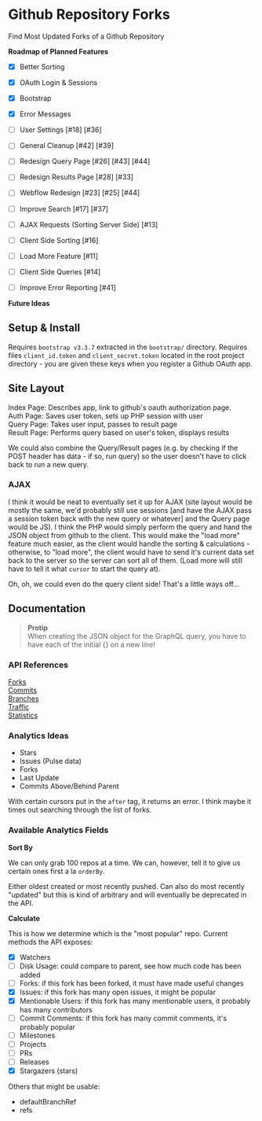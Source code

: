 # Github Repository Forks

Find Most Updated Forks of a Github Repository

**Roadmap of Planned Features**  

- [x] Better Sorting
- [x] OAuth Login & Sessions
- [x] Bootstrap
- [x] Error Messages
- [ ] User Settings [#18] \[#36]
- [ ] General Cleanup [#42] \[#39]
- [ ] Redesign Query Page [#26] \[#43] [#44]
- [ ] Redesign Results Page [#28] \[#33]
- [ ] Webflow Redesign [#23] \[#25] \[#44]
- [ ] Improve Search [#17] \[#37]
- [ ] AJAX Requests (Sorting Server Side) [#13]
- [ ] Client Side Sorting [#16]
- [ ] Load More Feature [#11]
- [ ] Client Side Queries [#14]
- [ ] Improve Error Reporting [#41]


**Future Ideas**

## Setup & Install

Requires `bootstrap v3.3.7` extracted in the `bootstrap/` directory. Requires files `client_id.token` and `client_secret.token` located in the root project directory - you are given these keys when you register a Github OAuth app. 

## Site Layout

Index Page: Describes app, link to github's oauth authorization page.  
Auth Page: Saves user token, sets up PHP session with user  
Query Page: Takes user input, passes to result page  
Result Page: Performs query based on user's token, displays results  

We could also combine the Query/Result pages (e.g. by checking if the POST header has data - if so, run query) so the user doesn't have to click back to run a new query.

### AJAX

I think it would be neat to eventually set it up for AJAX (site layout would be mostly the same, we'd probably still use sessions [and have the AJAX pass a session token back with the new query or whatever] and the Query page would be JS). I think the PHP would simply perform the query and hand the JSON object from github to the client. This would make the "load more" feature much easier, as the client would handle the sorting & calculations - otherwise, to "load more", the client would have to send it's current data set back to the server so the server can sort all of them. (Load more will still have to tell it what `cursor` to start the query at). 

Oh, oh, we could even do the query client side! That's a little ways off...


## Documentation

> **Protip**  
> When creating the JSON object for the GraphQL query, you have to have each of the initial {} on a new line!

### API References

[Forks](https://developer.github.com/v3/repos/forks/#forks)  
[Commits](https://developer.github.com/v3/repos/commits/#commits)  
[Branches](https://developer.github.com/v3/repos/branches/#get-branch)  
[Traffic](https://developer.github.com/v3/repos/traffic/)  
[Statistics](https://developer.github.com/v3/repos/statistics/)  

### Analytics Ideas

- Stars
- Issues (Pulse data)
- Forks
- Last Update
- Commits Above/Behind Parent

With certain cursors put in the `after` tag, it returns an error. I think maybe it times out searching through the list of forks.

### Available Analytics Fields

**Sort By**

We can only grab 100 repos at a time. We can, however, tell it to give us certain ones first a la `orderBy`. 

Either oldest created or most recently pushed. Can also do most recently "updated" but this is kind of arbitrary and will eventually be deprecated in the API.

**Calculate**

This is how we determine which is the "most popular" repo. Current methods the API exposes:

- [x] Watchers
- [ ] Disk Usage: could compare to parent, see how much code has been added
- [ ] Forks: if this fork has been forked, it must have made useful changes
- [x] Issues: if this fork has many open issues, it might be popular
- [x] Mentionable Users: if this fork has many mentionable users, it probably has many contributors
- [ ] Commit Comments: if this fork has many commit comments, it's probably popular
- [ ] Milestones
- [ ] Projects
- [ ] PRs
- [ ] Releases
- [x] Stargazers (stars)

Others that might be usable:

* defaultBranchRef
* refs
